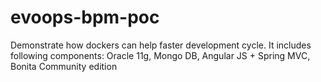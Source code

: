 # evoops-bpm-poc
Demonstrate how dockers can help faster development cycle. It includes following components: Oracle 11g, Mongo DB, Angular JS + Spring MVC, Bonita Community edition

